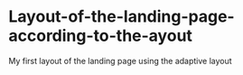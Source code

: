# Layout-of-the-landing-page-according-to-the-ayout
My first layout of the landing page using the adaptive layout
